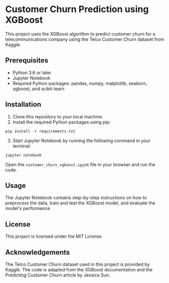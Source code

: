 # Customer Churn Prediction using XGBoost
This project uses the XGBoost algorithm to predict customer churn for a telecommunications company using the Telco Customer Churn dataset from Kaggle.

## Prerequisites
- Python 3.6 or later
- Jupyter Notebook
- Required Python packages: pandas, numpy, matplotlib, seaborn, xgboost, and scikit-learn

## Installation
1. Clone this repository to your local machine.
2. Install the required Python packages using pip:
```
pip install -r requirements.txt
```
3. Start Jupyter Notebook by running the following command in your terminal:
```
jupyter notebook
```
Open the `customer_churn_xgboost.ipynb` file in your browser and run the code.

## Usage
The Jupyter Notebook contains step-by-step instructions on how to preprocess the data, train and test the XGBoost model, and evaluate the model's performance.

## License
This project is licensed under the MIT License.

## Acknowledgements
The Telco Customer Churn dataset used in this project is provided by Kaggle. The code is adapted from the XGBoost documentation and the Predicting Customer Churn article by Jessica Sun.
